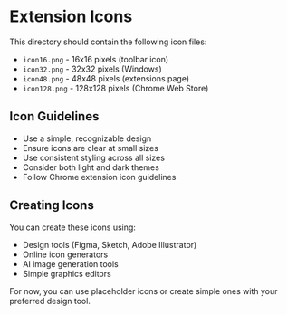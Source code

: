 # Extension Icons

This directory should contain the following icon files:

- `icon16.png` - 16x16 pixels (toolbar icon)
- `icon32.png` - 32x32 pixels (Windows)
- `icon48.png` - 48x48 pixels (extensions page)
- `icon128.png` - 128x128 pixels (Chrome Web Store)

## Icon Guidelines

- Use a simple, recognizable design
- Ensure icons are clear at small sizes
- Use consistent styling across all sizes
- Consider both light and dark themes
- Follow Chrome extension icon guidelines

## Creating Icons

You can create these icons using:
- Design tools (Figma, Sketch, Adobe Illustrator)
- Online icon generators
- AI image generation tools
- Simple graphics editors

For now, you can use placeholder icons or create simple ones with your preferred design tool.
